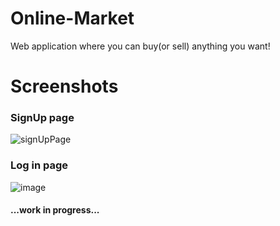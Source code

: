 # Online-Market
Web application where you can buy(or sell) anything you want!

# Screenshots
### SignUp page
![signUpPage](https://user-images.githubusercontent.com/55853125/202768035-0f2dc4ab-bf27-4bf8-9d12-691af340bf5f.png)

### Log in page
![image](https://user-images.githubusercontent.com/55853125/202868594-1702c9ff-8d36-47a6-93d5-10ae8cd60cc9.png)


#### ...work in progress...
